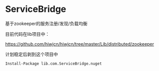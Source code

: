 # ServiceBridge
基于zookeeper的服务注册/发现/负载均衡

目前代码在lib项目中：

https://github.com/hiwjcn/hiwjcn/tree/master/Lib/distributed/zookeeper

计划稳定后剥到这个项目中

    Install-Package lib.com.ServiceBridge.nuget

